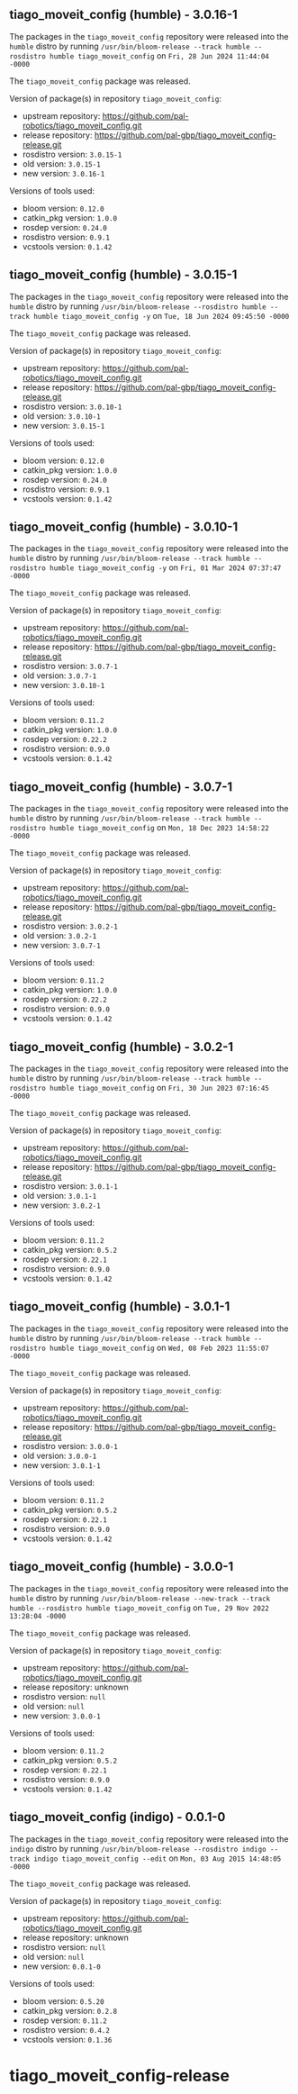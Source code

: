 ## tiago_moveit_config (humble) - 3.0.16-1

The packages in the `tiago_moveit_config` repository were released into the `humble` distro by running `/usr/bin/bloom-release --track humble --rosdistro humble tiago_moveit_config` on `Fri, 28 Jun 2024 11:44:04 -0000`

The `tiago_moveit_config` package was released.

Version of package(s) in repository `tiago_moveit_config`:

- upstream repository: https://github.com/pal-robotics/tiago_moveit_config.git
- release repository: https://github.com/pal-gbp/tiago_moveit_config-release.git
- rosdistro version: `3.0.15-1`
- old version: `3.0.15-1`
- new version: `3.0.16-1`

Versions of tools used:

- bloom version: `0.12.0`
- catkin_pkg version: `1.0.0`
- rosdep version: `0.24.0`
- rosdistro version: `0.9.1`
- vcstools version: `0.1.42`


## tiago_moveit_config (humble) - 3.0.15-1

The packages in the `tiago_moveit_config` repository were released into the `humble` distro by running `/usr/bin/bloom-release --rosdistro humble --track humble tiago_moveit_config -y` on `Tue, 18 Jun 2024 09:45:50 -0000`

The `tiago_moveit_config` package was released.

Version of package(s) in repository `tiago_moveit_config`:

- upstream repository: https://github.com/pal-robotics/tiago_moveit_config.git
- release repository: https://github.com/pal-gbp/tiago_moveit_config-release.git
- rosdistro version: `3.0.10-1`
- old version: `3.0.10-1`
- new version: `3.0.15-1`

Versions of tools used:

- bloom version: `0.12.0`
- catkin_pkg version: `1.0.0`
- rosdep version: `0.24.0`
- rosdistro version: `0.9.1`
- vcstools version: `0.1.42`


## tiago_moveit_config (humble) - 3.0.10-1

The packages in the `tiago_moveit_config` repository were released into the `humble` distro by running `/usr/bin/bloom-release --track humble --rosdistro humble tiago_moveit_config -y` on `Fri, 01 Mar 2024 07:37:47 -0000`

The `tiago_moveit_config` package was released.

Version of package(s) in repository `tiago_moveit_config`:

- upstream repository: https://github.com/pal-robotics/tiago_moveit_config.git
- release repository: https://github.com/pal-gbp/tiago_moveit_config-release.git
- rosdistro version: `3.0.7-1`
- old version: `3.0.7-1`
- new version: `3.0.10-1`

Versions of tools used:

- bloom version: `0.11.2`
- catkin_pkg version: `1.0.0`
- rosdep version: `0.22.2`
- rosdistro version: `0.9.0`
- vcstools version: `0.1.42`


## tiago_moveit_config (humble) - 3.0.7-1

The packages in the `tiago_moveit_config` repository were released into the `humble` distro by running `/usr/bin/bloom-release --track humble --rosdistro humble tiago_moveit_config` on `Mon, 18 Dec 2023 14:58:22 -0000`

The `tiago_moveit_config` package was released.

Version of package(s) in repository `tiago_moveit_config`:

- upstream repository: https://github.com/pal-robotics/tiago_moveit_config.git
- release repository: https://github.com/pal-gbp/tiago_moveit_config-release.git
- rosdistro version: `3.0.2-1`
- old version: `3.0.2-1`
- new version: `3.0.7-1`

Versions of tools used:

- bloom version: `0.11.2`
- catkin_pkg version: `1.0.0`
- rosdep version: `0.22.2`
- rosdistro version: `0.9.0`
- vcstools version: `0.1.42`


## tiago_moveit_config (humble) - 3.0.2-1

The packages in the `tiago_moveit_config` repository were released into the `humble` distro by running `/usr/bin/bloom-release --track humble --rosdistro humble tiago_moveit_config` on `Fri, 30 Jun 2023 07:16:45 -0000`

The `tiago_moveit_config` package was released.

Version of package(s) in repository `tiago_moveit_config`:

- upstream repository: https://github.com/pal-robotics/tiago_moveit_config.git
- release repository: https://github.com/pal-gbp/tiago_moveit_config-release.git
- rosdistro version: `3.0.1-1`
- old version: `3.0.1-1`
- new version: `3.0.2-1`

Versions of tools used:

- bloom version: `0.11.2`
- catkin_pkg version: `0.5.2`
- rosdep version: `0.22.1`
- rosdistro version: `0.9.0`
- vcstools version: `0.1.42`


## tiago_moveit_config (humble) - 3.0.1-1

The packages in the `tiago_moveit_config` repository were released into the `humble` distro by running `/usr/bin/bloom-release --track humble --rosdistro humble tiago_moveit_config` on `Wed, 08 Feb 2023 11:55:07 -0000`

The `tiago_moveit_config` package was released.

Version of package(s) in repository `tiago_moveit_config`:

- upstream repository: https://github.com/pal-robotics/tiago_moveit_config.git
- release repository: https://github.com/pal-gbp/tiago_moveit_config-release.git
- rosdistro version: `3.0.0-1`
- old version: `3.0.0-1`
- new version: `3.0.1-1`

Versions of tools used:

- bloom version: `0.11.2`
- catkin_pkg version: `0.5.2`
- rosdep version: `0.22.1`
- rosdistro version: `0.9.0`
- vcstools version: `0.1.42`


## tiago_moveit_config (humble) - 3.0.0-1

The packages in the `tiago_moveit_config` repository were released into the `humble` distro by running `/usr/bin/bloom-release --new-track --track humble --rosdistro humble tiago_moveit_config` on `Tue, 29 Nov 2022 13:28:04 -0000`

The `tiago_moveit_config` package was released.

Version of package(s) in repository `tiago_moveit_config`:

- upstream repository: https://github.com/pal-robotics/tiago_moveit_config.git
- release repository: unknown
- rosdistro version: `null`
- old version: `null`
- new version: `3.0.0-1`

Versions of tools used:

- bloom version: `0.11.2`
- catkin_pkg version: `0.5.2`
- rosdep version: `0.22.1`
- rosdistro version: `0.9.0`
- vcstools version: `0.1.42`


## tiago_moveit_config (indigo) - 0.0.1-0

The packages in the `tiago_moveit_config` repository were released into the `indigo` distro by running `/usr/bin/bloom-release --rosdistro indigo --track indigo tiago_moveit_config --edit` on `Mon, 03 Aug 2015 14:48:05 -0000`

The `tiago_moveit_config` package was released.

Version of package(s) in repository `tiago_moveit_config`:
- upstream repository: https://github.com/pal-robotics/tiago_moveit_config.git
- release repository: unknown
- rosdistro version: `null`
- old version: `null`
- new version: `0.0.1-0`

Versions of tools used:
- bloom version: `0.5.20`
- catkin_pkg version: `0.2.8`
- rosdep version: `0.11.2`
- rosdistro version: `0.4.2`
- vcstools version: `0.1.36`


# tiago_moveit_config-release
